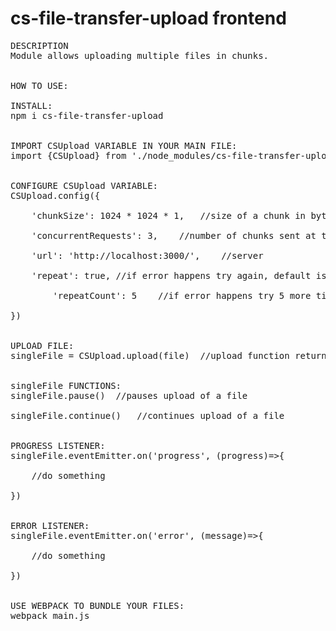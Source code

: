 # cs-file-transfer-upload frontend

<pre>
DESCRIPTION
Module allows uploading multiple files in chunks.<br />

HOW TO USE:

INSTALL:
npm i cs-file-transfer-upload<br />

IMPORT CSUpload VARIABLE IN YOUR MAIN FILE:
import {CSUpload} from './node_modules/cs-file-transfer-upload/CSUpload'<br />

CONFIGURE CSUpload VARIABLE:
CSUpload.config({<br />
	'chunkSize': 1024 * 1024 * 1,	//size of a chunk in bytes, default is 1024 * 1024 * 1<br />
	'concurrentRequests': 3,	//number of chunks sent at the same time (max value depends on browser), default is 1<br />
	'url': 'http://localhost:3000/',	//server<br />
	'repeat': true,	//if error happens try again, default is true<br />
    	'repeatCount': 5	//if error happens try 5 more times<br />
})<br />

UPLOAD FILE:
singleFile = CSUpload.upload(file)	//upload function returns singleFile object, a file currently uploading, you can also add another argument, url that overrides the previously set url<br />

singleFile FUNCTIONS:
singleFile.pause()	//pauses upload of a file<br />
singleFile.continue()	//continues upload of a file<br />

PROGRESS LISTENER:
singleFile.eventEmitter.on('progress', (progress)=>{<br />
	//do something<br />
})<br />

ERROR LISTENER:
singleFile.eventEmitter.on('error', (message)=>{<br />
	//do something<br />
})<br />

USE WEBPACK TO BUNDLE YOUR FILES:
webpack main.js<br />
